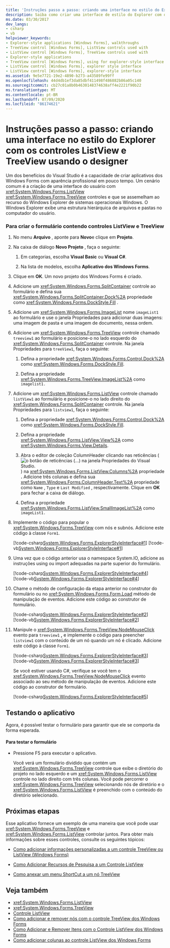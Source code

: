 ```yaml
---
title: 'Instruções passo a passo: criando uma interface no estilo do Explorer com os controles ListView e TreeView usando o designer'
description: Saiba como criar uma interface de estilo do Explorer com os controles ListView e TreeView do Windows Forms usando o designer.
ms.date: 03/30/2017
dev_langs:
- csharp
- vb
helpviewer_keywords:
- Explorer-style applications [Windows Forms], walkthroughs
- TreeView control [Windows Forms], ListView controls used with
- ListView control [Windows Forms], TreeView controls used with
- Explorer-style applications
- TreeView control [Windows Forms], using for explorer-style interface
- ListView control [Windows Forms], explorer style interface
- ListView control [Windows Forms], explorer-style interface
ms.assetid: 9e5e7721-19e2-4890-b273-a43589fe99ff
ms.openlocfilehash: 44d4db1ef3da85dbf411498f486882b86a05c140
ms.sourcegitcommit: cb27c01a8b0b4630148374638aff4e2221f90b22
ms.translationtype: MT
ms.contentlocale: pt-BR
ms.lasthandoff: 07/09/2020
ms.locfileid: "86174621"
---
```

# <a name="walkthrough-creating-an-explorer-style-interface-with-the-listview-and-treeview-controls-using-the-designer"></a>Instruções passo a passo: criando uma interface no estilo do Explorer com os controles ListView e TreeView usando o designer

Um dos benefícios do Visual Studio é a capacidade de criar aplicativos dos Windows Forms com aparência profissional em pouco tempo. Um cenário comum é a criação de uma interface do usuário com <xref:System.Windows.Forms.ListView> <xref:System.Windows.Forms.TreeView> controles e que se assemelham ao recurso do Windows Explorer de sistemas operacionais Windows. O Windows Explorer exibe uma estrutura hierárquica de arquivos e pastas no computador do usuário.

### <a name="to-create-the-form-containing-a-listview-and-treeview-control"></a>Para criar o formulário contendo controles ListView e TreeView

1. No menu **Arquivo** , aponte para **Novo**e clique em **Projeto**.

2. Na caixa de diálogo **Novo Projeto** , faça o seguinte:

    1. Em categorias, escolha **Visual Basic** ou **Visual C#**.

    2. Na lista de modelos, escolha **Aplicativo dos Windows Forms**.

3. Clique em **OK**. Um novo projeto dos Windows Forms é criado.

4. Adicione um <xref:System.Windows.Forms.SplitContainer> controle ao formulário e defina sua <xref:System.Windows.Forms.SplitContainer.Dock%2A> propriedade como <xref:System.Windows.Forms.DockStyle.Fill> .

5. Adicione um <xref:System.Windows.Forms.ImageList> nome `imageList1` ao formulário e use o janela Propriedades para adicionar duas imagens: uma imagem de pasta e uma imagem de documento, nessa ordem.

6. Adicione um <xref:System.Windows.Forms.TreeView> controle chamado `treeview1` ao formulário e posicione-o no lado esquerdo do <xref:System.Windows.Forms.SplitContainer> controle. Na janela Propriedades para `treeView1`, faça o seguinte:

    1. Defina a propriedade <xref:System.Windows.Forms.Control.Dock%2A> como <xref:System.Windows.Forms.DockStyle.Fill>.

    2. Defina a propriedade <xref:System.Windows.Forms.TreeView.ImageList%2A> como `imagelist1.`

7. Adicione um <xref:System.Windows.Forms.ListView> controle chamado `listView1` ao formulário e posicione-o no lado direito do <xref:System.Windows.Forms.SplitContainer> controle. Na janela Propriedades para `listview1`, faça o seguinte:

    1. Defina a propriedade <xref:System.Windows.Forms.Control.Dock%2A> como <xref:System.Windows.Forms.DockStyle.Fill>.

    2. Defina a propriedade <xref:System.Windows.Forms.ListView.View%2A> como <xref:System.Windows.Forms.View.Details>.

    3. Abra o editor de coleção ColumnHeader clicando nas reticências ( ![ o botão de reticências (...) na janela Propriedades do Visual Studio. ](./media/visual-studio-ellipsis-button.png) ) na <xref:System.Windows.Forms.ListView.Columns%2A> propriedade **.** Adicione três colunas e defina sua <xref:System.Windows.Forms.ColumnHeader.Text%2A> propriedade como `Name` , `Type` e `Last Modified` , respectivamente. Clique em **OK** para fechar a caixa de diálogo.

    4. Defina a propriedade <xref:System.Windows.Forms.ListView.SmallImageList%2A> como `imageList1.`

8. Implemente o código para popular o <xref:System.Windows.Forms.TreeView> com nós e subnós. Adicione este código à classe `Form1`.

     [!code-csharp[System.Windows.Forms.ExplorerStyleInterface#1](~/samples/snippets/csharp/VS_Snippets_Winforms/System.Windows.Forms.ExplorerStyleInterface/CS/Form1.cs#1)]
     [!code-vb[System.Windows.Forms.ExplorerStyleInterface#1](~/samples/snippets/visualbasic/VS_Snippets_Winforms/System.Windows.Forms.ExplorerStyleInterface/VB/Form1.vb#1)]

9. Uma vez que o código anterior usa o namespace System.IO, adicione as instruções using ou import adequadas na parte superior do formulário.

     [!code-csharp[System.Windows.Forms.ExplorerStyleInterface#4](~/samples/snippets/csharp/VS_Snippets_Winforms/System.Windows.Forms.ExplorerStyleInterface/CS/Form1.cs#4)]
     [!code-vb[System.Windows.Forms.ExplorerStyleInterface#4](~/samples/snippets/visualbasic/VS_Snippets_Winforms/System.Windows.Forms.ExplorerStyleInterface/VB/Form1.vb#4)]

10. Chame o método de configuração da etapa anterior no construtor do formulário ou no <xref:System.Windows.Forms.Form.Load> método de manipulação de eventos. Adicione este código ao construtor de formulário.

     [!code-csharp[System.Windows.Forms.ExplorerStyleInterface#2](~/samples/snippets/csharp/VS_Snippets_Winforms/System.Windows.Forms.ExplorerStyleInterface/CS/Form1.cs#2)]
     [!code-vb[System.Windows.Forms.ExplorerStyleInterface#2](~/samples/snippets/visualbasic/VS_Snippets_Winforms/System.Windows.Forms.ExplorerStyleInterface/VB/Form1.vb#2)]

11. Manipule o <xref:System.Windows.Forms.TreeView.NodeMouseClick> evento para `treeview1` **,** e implemente o código para preencher `listview1` com o conteúdo de um nó quando um nó é clicado. Adicione este código à classe `Form1`.

     [!code-csharp[System.Windows.Forms.ExplorerStyleInterface#3](~/samples/snippets/csharp/VS_Snippets_Winforms/System.Windows.Forms.ExplorerStyleInterface/CS/Form1.cs#3)]
     [!code-vb[System.Windows.Forms.ExplorerStyleInterface#3](~/samples/snippets/visualbasic/VS_Snippets_Winforms/System.Windows.Forms.ExplorerStyleInterface/VB/Form1.vb#3)]

     Se você estiver usando C#, verifique se você tem o <xref:System.Windows.Forms.TreeView.NodeMouseClick> evento associado ao seu método de manipulação de eventos. Adicione este código ao construtor de formulário.

     [!code-csharp[System.Windows.Forms.ExplorerStyleInterface#5](~/samples/snippets/csharp/VS_Snippets_Winforms/System.Windows.Forms.ExplorerStyleInterface/CS/Form1.cs#5)]

## <a name="testing-the-application"></a>Testando o aplicativo

Agora, é possível testar o formulário para garantir que ele se comporta da forma esperada.

#### <a name="to-test-the-form"></a>Para testar o formulário

- Pressione F5 para executar o aplicativo.

     Você verá um formulário dividido que contém um <xref:System.Windows.Forms.TreeView> controle que exibe o diretório do projeto no lado esquerdo e um <xref:System.Windows.Forms.ListView> controle no lado direito com três colunas. Você pode percorrer o <xref:System.Windows.Forms.TreeView> selecionando nós de diretório e o <xref:System.Windows.Forms.ListView> é preenchido com o conteúdo do diretório selecionado.

## <a name="next-steps"></a>Próximas etapas

Esse aplicativo fornece um exemplo de uma maneira que você pode usar <xref:System.Windows.Forms.TreeView> e <xref:System.Windows.Forms.ListView> controlar juntos. Para obter mais informações sobre esses controles, consulte os seguintes tópicos:

- [Como adicionar informações personalizadas a um controle TreeView ou ListView (Windows Forms)](add-custom-information-to-a-treeview-or-listview-control-wf.md)

- [Como Adicionar Recursos de Pesquisa a um Controle ListView](how-to-add-search-capabilities-to-a-listview-control.md)

- [Como anexar um menu ShortCut a um nó TreeView](how-to-attach-a-shortcut-menu-to-a-treeview-node.md)

## <a name="see-also"></a>Veja também

- <xref:System.Windows.Forms.ListView>
- <xref:System.Windows.Forms.TreeView>
- [Controle ListView](listview-control-windows-forms.md)
- [Como adicionar e remover nós com o controle TreeView dos Windows Forms](how-to-add-and-remove-nodes-with-the-windows-forms-treeview-control.md)
- [Como Adicionar e Remover Itens com o Controle ListView dos Windows Forms](how-to-add-and-remove-items-with-the-windows-forms-listview-control.md)
- [Como adicionar colunas ao controle ListView dos Windows Forms](how-to-add-columns-to-the-windows-forms-listview-control.md)
